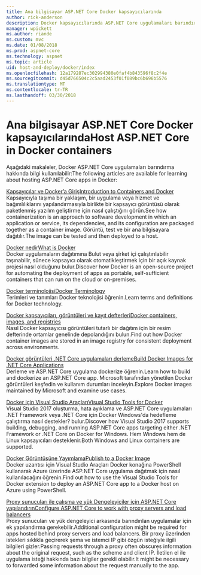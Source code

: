 ```yaml
---
title: Ana bilgisayar ASP.NET Core Docker kapsayıcılarında
author: rick-anderson
description: Docker kapsayıcılarında ASP.NET Core uygulamaları barındırmak öğrenme için kaynaklarına bağlantılar bulma.
manager: wpickett
ms.author: riande
ms.custom: mvc
ms.date: 01/08/2018
ms.prod: aspnet-core
ms.technology: aspnet
ms.topic: article
uid: host-and-deploy/docker/index
ms.openlocfilehash: 12a179287ec302994380e0faf4b843596f8c2f4e
ms.sourcegitcommit: d45d766504c2c5aad2453f01f089bc6b696b5576
ms.translationtype: MT
ms.contentlocale: tr-TR
ms.lasthandoff: 03/30/2018
---
```

# <a name="host-aspnet-core-in-docker-containers"></a><span data-ttu-id="511d4-103">Ana bilgisayar ASP.NET Core Docker kapsayıcılarında</span><span class="sxs-lookup"><span data-stu-id="511d4-103">Host ASP.NET Core in Docker containers</span></span>

<span data-ttu-id="511d4-104">Aşağıdaki makaleler, Docker ASP.NET Core uygulamaları barındırma hakkında bilgi kullanılabilir:</span><span class="sxs-lookup"><span data-stu-id="511d4-104">The following articles are available for learning about hosting ASP.NET Core apps in Docker:</span></span>

[<span data-ttu-id="511d4-105">Kapsayıcılar ve Docker’a Giriş</span><span class="sxs-lookup"><span data-stu-id="511d4-105">Introduction to Containers and Docker</span></span>](/dotnet/standard/microservices-architecture/container-docker-introduction/index)  
<span data-ttu-id="511d4-106">Kapsayıcıyla taşıma bir yaklaşım, bir uygulama veya hizmet ve bağımlılıklarını yapılandırmasıyla birlikte bir kapsayıcı görüntüsü olarak paketlenmiş yazılım geliştirme için nasıl çalıştığını görün.</span><span class="sxs-lookup"><span data-stu-id="511d4-106">See how containerization is an approach to software development in which an application or service, its dependencies, and its configuration are packaged together as a container image.</span></span> <span data-ttu-id="511d4-107">Görüntü, test ve bir ana bilgisayara dağıtılır.</span><span class="sxs-lookup"><span data-stu-id="511d4-107">The image can be tested and then deployed to a host.</span></span>

[<span data-ttu-id="511d4-108">Docker nedir</span><span class="sxs-lookup"><span data-stu-id="511d4-108">What is Docker</span></span>](/dotnet/standard/microservices-architecture/container-docker-introduction/docker-defined)  
<span data-ttu-id="511d4-109">Docker uygulamaların dağıtımına Bulut veya şirket içi çalıştırılabilir taşınabilir, sünece kapsayıcı olarak otomatikleştirmek için bir açık kaynak projesi nasıl olduğunu bulur.</span><span class="sxs-lookup"><span data-stu-id="511d4-109">Discover how Docker is an open-source project for automating the deployment of apps as portable, self-sufficient containers that can run on the cloud or on-premises.</span></span>

[<span data-ttu-id="511d4-110">Docker terminolojisi</span><span class="sxs-lookup"><span data-stu-id="511d4-110">Docker Terminology</span></span>](/dotnet/standard/microservices-architecture/container-docker-introduction/docker-terminology)  
<span data-ttu-id="511d4-111">Terimleri ve tanımları Docker teknolojisi öğrenin.</span><span class="sxs-lookup"><span data-stu-id="511d4-111">Learn terms and definitions for Docker technology.</span></span>

[<span data-ttu-id="511d4-112">Docker kapsayıcıları, görüntüleri ve kayıt defterleri</span><span class="sxs-lookup"><span data-stu-id="511d4-112">Docker containers, images, and registries</span></span>](/dotnet/standard/microservices-architecture/container-docker-introduction/docker-containers-images-registries)  
<span data-ttu-id="511d4-113">Nasıl Docker kapsayıcısı görüntüleri tutarlı bir dağıtım için bir resim defterinde ortamlar genelinde depolandığını bulun.</span><span class="sxs-lookup"><span data-stu-id="511d4-113">Find out how Docker container images are stored in an image registry for consistent deployment across environments.</span></span>

[<span data-ttu-id="511d4-114">Docker görüntüleri .NET Core uygulamaları derleme</span><span class="sxs-lookup"><span data-stu-id="511d4-114">Build Docker Images for .NET Core Applications</span></span>](/dotnet/articles/core/docker/building-net-docker-images)  
<span data-ttu-id="511d4-115">Derleme ve ASP.NET Core uygulama dockerize öğrenin.</span><span class="sxs-lookup"><span data-stu-id="511d4-115">Learn how to build and dockerize an ASP.NET Core app.</span></span> <span data-ttu-id="511d4-116">Microsoft tarafından yönetilen Docker görüntüleri keşfedin ve kullanım durumları inceleyin.</span><span class="sxs-lookup"><span data-stu-id="511d4-116">Explore Docker images maintained by Microsoft and examine use cases.</span></span>

[<span data-ttu-id="511d4-117">Docker için Visual Studio Araçları</span><span class="sxs-lookup"><span data-stu-id="511d4-117">Visual Studio Tools for Docker</span></span>](xref:host-and-deploy/docker/visual-studio-tools-for-docker)  
<span data-ttu-id="511d4-118">Visual Studio 2017 oluşturma, hata ayıklama ve ASP.NET Core uygulamaları .NET Framework veya .NET Core için Docker Windows'da hedefleme çalıştırma nasıl destekler? bulur.</span><span class="sxs-lookup"><span data-stu-id="511d4-118">Discover how Visual Studio 2017 supports building, debugging, and running ASP.NET Core apps targeting either .NET Framework or .NET Core on Docker for Windows.</span></span> <span data-ttu-id="511d4-119">Hem Windows hem de Linux kapsayıcıları desteklenir.</span><span class="sxs-lookup"><span data-stu-id="511d4-119">Both Windows and Linux containers are supported.</span></span>

[<span data-ttu-id="511d4-120">Docker Görüntüsüne Yayımlama</span><span class="sxs-lookup"><span data-stu-id="511d4-120">Publish to a Docker Image</span></span>](/azure/vs-azure-tools-docker-hosting-web-apps-in-docker)  
<span data-ttu-id="511d4-121">Docker uzantısı için Visual Studio Araçları Docker konağına PowerShell kullanarak Azure üzerinde ASP.NET Core uygulama dağıtmak için nasıl kullanılacağını öğrenin.</span><span class="sxs-lookup"><span data-stu-id="511d4-121">Find out how to use the Visual Studio Tools for Docker extension to deploy an ASP.NET Core app to a Docker host on Azure using PowerShell.</span></span>

[<span data-ttu-id="511d4-122">Proxy sunucuları ile çalışma ve yük Dengeleyiciler için ASP.NET Core yapılandırın</span><span class="sxs-lookup"><span data-stu-id="511d4-122">Configure ASP.NET Core to work with proxy servers and load balancers</span></span>](xref:host-and-deploy/proxy-load-balancer)  
<span data-ttu-id="511d4-123">Proxy sunucuları ve yük dengeleyici arkasında barındırılan uygulamalar için ek yapılandırma gerekebilir.</span><span class="sxs-lookup"><span data-stu-id="511d4-123">Additional configuration might be required for apps hosted behind proxy servers and load balancers.</span></span> <span data-ttu-id="511d4-124">Bir proxy üzerinden istekleri sıklıkla geçirerek şema ve istemci IP gibi özgün isteğiyle ilgili bilgileri gizler.</span><span class="sxs-lookup"><span data-stu-id="511d4-124">Passing requests through a proxy often obscures information about the original request, such as the scheme and client IP.</span></span> <span data-ttu-id="511d4-125">İletilen el ile uygulama isteği hakkında bazı bilgiler gerekli olabilir.</span><span class="sxs-lookup"><span data-stu-id="511d4-125">It might be necessary to forwarded some information about the request manually to the app.</span></span>
